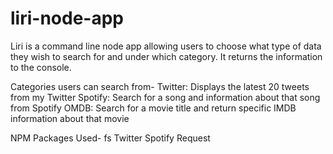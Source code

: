 # liri-node-app

Liri is a command line node app allowing users to choose what type of data they wish to search for and under which category. It returns the information to the console.

Categories users can search from-
 Twitter: Displays the latest 20 tweets from my Twitter
 Spotify: Search for a song and information about that song from Spotify
 OMDB: Search for a movie title and return specific IMDB information about that movie

NPM Packages Used-
 fs
 Twitter
 Spotify
 Request
